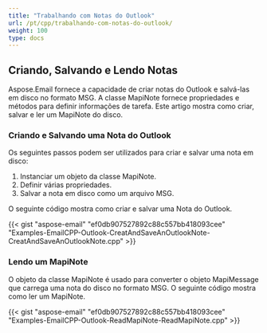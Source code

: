 ```yaml
---
title: "Trabalhando com Notas do Outlook"
url: /pt/cpp/trabalhando-com-notas-do-outlook/
weight: 100
type: docs
---
```


## **Criando, Salvando e Lendo Notas**  
Aspose.Email fornece a capacidade de criar notas do Outlook e salvá-las em disco no formato MSG. A classe MapiNote fornece propriedades e métodos para definir informações de tarefa. Este artigo mostra como criar, salvar e ler um MapiNote do disco.  
### **Criando e Salvando uma Nota do Outlook**  
Os seguintes passos podem ser utilizados para criar e salvar uma nota em disco:  

1. Instanciar um objeto da classe MapiNote.  
1. Definir várias propriedades.  
1. Salvar a nota em disco como um arquivo MSG.  

O seguinte código mostra como criar e salvar uma Nota do Outlook.  

{{< gist "aspose-email" "ef0db907527892c88c557bb418093cee" "Examples-EmailCPP-Outlook-CreatAndSaveAnOutlookNote-CreatAndSaveAnOutlookNote.cpp" >}}  
### **Lendo um MapiNote**  
O objeto da classe MapiNote é usado para converter o objeto MapiMessage que carrega uma nota do disco no formato MSG. O seguinte código mostra como ler um MapiNote.  

{{< gist "aspose-email" "ef0db907527892c88c557bb418093cee" "Examples-EmailCPP-Outlook-ReadMapiNote-ReadMapiNote.cpp" >}}  